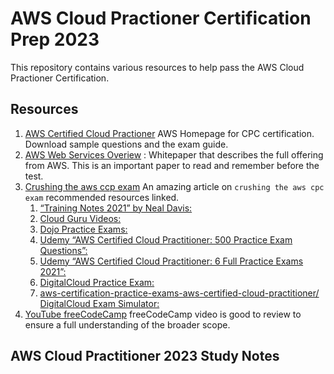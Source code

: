 # AWS Cloud Practioner Certification Prep 2023

This repository contains various resources to help pass the AWS Cloud Practioner Certification.

## Resources

1. [AWS Certified Cloud Practioner](https://aws.amazon.com/certification/certified-cloud-practitioner/) AWS Homepage for CPC certification. Download sample questions and the exam guide. 
2. [AWS Web Services Overiew](https://docs.aws.amazon.com/whitepapers/latest/aws-overview/introduction.html?did=wp_card&trk=wp_card) : Whitepaper that describes the full offering from AWS. This is an important paper to read and remember before the test.
3. [Crushing the aws ccp exam](https://www.capitalone.com/tech/cloud/crushing-the-aws-ccp-exam/) An amazing article on `crushing the aws cpc exam` recommended resources linked.
    1. [“Training Notes 2021” by Neal Davis:](https://www.amazon.com/Certified-Cloud-Practitioner-Training-Notes/dp/1073015513/ref=sr_1_3?dchild=1&keywords=aws+certified+cloud+practitioner+neal+davis&qid=1610118897&s=books&sr=1-3)
    2. [Cloud Guru Videos:](https://learn.acloud.guru/course/aws-certified-cloud-practitioner/dashboard)
    3. [Dojo Practice Exams:](https://portal.tutorialsdojo.com/courses/free-aws-certified-cloud-practitioner-practice-exams-sampler/)
    4. [Udemy “AWS Certified Cloud Practitioner: 500 Practice Exam Questions”:](https://www.udemy.com/share/101Xl6AEATeVlWRnsB/)
    5. [Udemy “AWS Certified Cloud Practitioner: 6 Full Practice Exams 2021”:](https://www.udemy.com/share/1013maAEATeVlWRnsB/)
    6. [DigitalCloud Practice Exam:](https://learn.digitalcloud.training/exams/)
    7. [aws-certification-practice-exams-aws-certified-cloud-practitioner/
    DigitalCloud Exam Simulator:](https://learn.digitalcloud.training/exams/exam-simulation-for-aws-cloud-practitioner/)
3. [YouTube freeCodeCamp](https://www.youtube.com/watch?v=SOTamWNgDKc) freeCodeCamp video is good to review to ensure a full understanding of the broader scope.

## AWS Cloud Practitioner 2023 Study Notes

